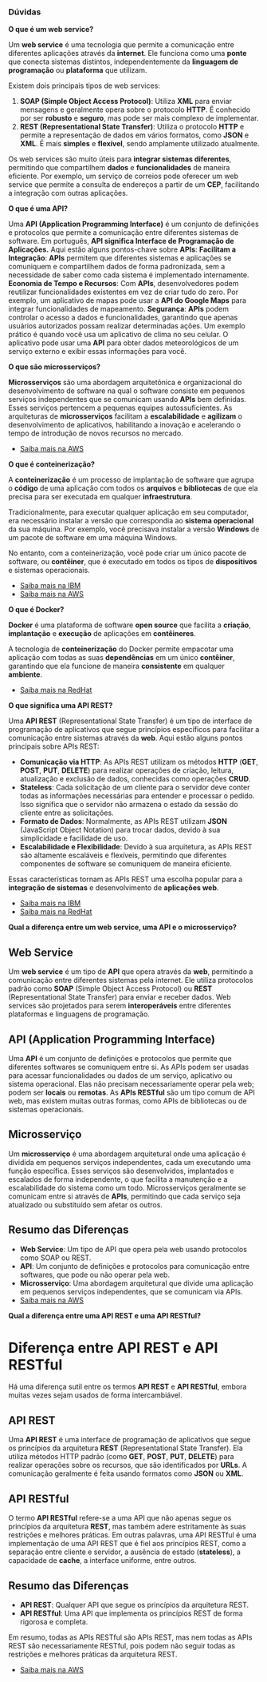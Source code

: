 ### Dúvidas

**O que é um web service?**

Um **web service** é uma tecnologia que permite a comunicação entre diferentes aplicações através da **internet**. Ele funciona como uma **ponte** que conecta sistemas distintos, independentemente da **linguagem de programação** ou **plataforma** que utilizam.

Existem dois principais tipos de web services:
1. **SOAP (Simple Object Access Protocol)**: Utiliza **XML** para enviar mensagens e geralmente opera sobre o protocolo **HTTP**. É conhecido por ser **robusto** e **seguro**, mas pode ser mais complexo de implementar.
2. **REST (Representational State Transfer)**: Utiliza o protocolo **HTTP** e permite a representação de dados em vários formatos, como **JSON** e **XML**. É mais **simples** e **flexível**, sendo amplamente utilizado atualmente.

Os web services são muito úteis para **integrar sistemas diferentes**, permitindo que compartilhem **dados** e **funcionalidades** de maneira eficiente. Por exemplo, um serviço de correios pode oferecer um web service que permite a consulta de endereços a partir de um **CEP**, facilitando a integração com outras aplicações.

**O que é uma API?**

Uma **API (Application Programming Interface)** é um conjunto de definições e protocolos que permite a comunicação entre diferentes sistemas de software. 
    Em português, **API significa Interface de Programação de Aplicações.**
    Aqui estão alguns pontos-chave sobre **APIs**:
    **Facilitam a Integração**: **APIs** permitem que diferentes sistemas e aplicações se comuniquem e compartilhem dados de forma padronizada, sem a necessidade de saber como cada sistema é implementado internamente.
    **Economia de Tempo e Recursos**: Com **APIs**, desenvolvedores podem reutilizar funcionalidades existentes em vez de criar tudo do zero. 
    Por exemplo, um aplicativo de mapas pode usar a **API do Google Maps** para integrar funcionalidades de mapeamento.
    **Segurança**: **APIs** podem controlar o acesso a dados e funcionalidades, garantindo que apenas usuários autorizados possam realizar determinadas ações.
    Um exemplo prático é quando você usa um aplicativo de clima no seu celular. 
    O aplicativo pode usar uma **API** para obter dados meteorológicos de um serviço externo e exibir essas informações para você.

**O que são microsserviços?**

**Microsserviços** são uma abordagem arquitetônica e organizacional do desenvolvimento de software na qual o software consiste em pequenos serviços independentes que se comunicam usando **APIs** bem definidas. 
Esses serviços pertencem a pequenas equipes autossuficientes.
As arquiteturas de **microsserviços** facilitam a **escalabilidade** e **agilizam** o desenvolvimento de aplicativos, habilitando a inovação e acelerando o tempo de introdução de novos recursos no mercado.
- [Saiba mais na AWS](https://aws.amazon.com/pt/microservices/)

**O que é conteinerização?**

A **conteinerização** é um processo de implantação de software que agrupa o **código** de uma aplicação com todos os **arquivos** e **bibliotecas** de que ela precisa para ser executada em qualquer **infraestrutura**. 

Tradicionalmente, para executar qualquer aplicação em seu computador, era necessário instalar a versão que correspondia ao **sistema operacional** da sua máquina. Por exemplo, você precisava instalar a versão **Windows** de um pacote de software em uma máquina Windows. 

No entanto, com a conteinerização, você pode criar um único pacote de software, ou **contêiner**, que é executado em todos os tipos de **dispositivos** e sistemas operacionais. 
- [Saiba mais na IBM](https://www.ibm.com/br-pt/topics/containerization)
- [Saiba mais na AWS](https://www.ibm.com/br-pt/topics/containerization)

**O que é Docker?**

**Docker** é uma plataforma de software **open source** que facilita a **criação**, **implantação** e **execução** de aplicações em **contêineres**. 

A tecnologia de **conteinerização** do Docker permite empacotar uma aplicação com todas as suas **dependências** em um único **contêiner**, garantindo que ela funcione de maneira **consistente** em qualquer **ambiente**.
- [Saiba mais na RedHat](https://www.redhat.com/pt-br/topics/containers/what-is-docker)

**O que significa uma API REST?**

Uma **API REST** (Representational State Transfer) é um tipo de interface de programação de aplicativos que segue princípios específicos para facilitar a comunicação entre sistemas através da **web**. Aqui estão alguns pontos principais sobre APIs REST:

- **Comunicação via HTTP**: As APIs REST utilizam os métodos **HTTP** (**GET**, **POST**, **PUT**, **DELETE**) para realizar operações de criação, leitura, atualização e exclusão de dados, conhecidas como operações **CRUD**.
- **Stateless**: Cada solicitação de um cliente para o servidor deve conter todas as informações necessárias para entender e processar o pedido. Isso significa que o servidor não armazena o estado da sessão do cliente entre as solicitações.
- **Formato de Dados**: Normalmente, as APIs REST utilizam **JSON** (JavaScript Object Notation) para trocar dados, devido à sua simplicidade e facilidade de uso.
- **Escalabilidade e Flexibilidade**: Devido à sua arquitetura, as APIs REST são altamente escaláveis e flexíveis, permitindo que diferentes componentes de software se comuniquem de maneira eficiente.

Essas características tornam as APIs REST uma escolha popular para a **integração de sistemas** e desenvolvimento de **aplicações web**.
- [Saiba mais na IBM](https://www.ibm.com/br-pt/topics/rest-apis) 
- [Saiba mais na RedHat](https://www.redhat.com/pt-br/topics/api/what-is-a-rest-api)

**Qual a diferença entre um web service, uma API e o microsserviço?**

## Web Service

Um **web service** é um tipo de **API** que opera através da **web**, permitindo a comunicação entre diferentes sistemas pela internet. Ele utiliza protocolos padrão como **SOAP** (Simple Object Access Protocol) ou **REST** (Representational State Transfer) para enviar e receber dados. 
Web services são projetados para serem **interoperáveis** entre diferentes plataformas e linguagens de programação.

## API (Application Programming Interface)

Uma **API** é um conjunto de definições e protocolos que permite que diferentes softwares se comuniquem entre si. As APIs podem ser usadas para acessar funcionalidades ou dados de um serviço, aplicativo ou sistema operacional. 
Elas não precisam necessariamente operar pela web; podem ser **locais** ou **remotas**. 
As **APIs RESTful** são um tipo comum de API web, mas existem muitas outras formas, como APIs de bibliotecas ou de sistemas operacionais.

## Microsserviço

Um **microsserviço** é uma abordagem arquitetural onde uma aplicação é dividida em pequenos serviços independentes, cada um executando uma função específica. 
Esses serviços são desenvolvidos, implantados e escalados de forma independente, o que facilita a manutenção e a escalabilidade do sistema como um todo. 
Microsserviços geralmente se comunicam entre si através de **APIs**, permitindo que cada serviço seja atualizado ou substituído sem afetar os outros.

## Resumo das Diferenças

- **Web Service**: Um tipo de API que opera pela web usando protocolos como SOAP ou REST.
- **API**: Um conjunto de definições e protocolos para comunicação entre softwares, que pode ou não operar pela web.
- **Microsserviço**: Uma abordagem arquitetural que divide uma aplicação em pequenos serviços independentes, que se comunicam via APIs.
- [Saiba mais na AWS](https://aws.amazon.com/pt/compare/the-difference-between-microservices-and-apis/)

**Qual a diferença entre uma API REST e uma API RESTful?**

# Diferença entre API REST e API RESTful

Há uma diferença sutil entre os termos **API REST** e **API RESTful**, embora muitas vezes sejam usados de forma intercambiável.

## API REST

Uma **API REST** é uma interface de programação de aplicativos que segue os princípios da arquitetura **REST** (Representational State Transfer). Ela utiliza métodos HTTP padrão (como **GET**, **POST**, **PUT**, **DELETE**) para realizar operações sobre os recursos, que são identificados por **URLs**. 
A comunicação geralmente é feita usando formatos como **JSON** ou **XML**.

## API RESTful

O termo **API RESTful** refere-se a uma API que não apenas segue os princípios da arquitetura **REST**, mas também adere estritamente às suas restrições e melhores práticas. 
Em outras palavras, uma API RESTful é uma implementação de uma API REST que é fiel aos princípios REST, como a separação entre cliente e servidor, a ausência de estado (**stateless**), a capacidade de **cache**, a interface uniforme, entre outros.

## Resumo das Diferenças

- **API REST**: Qualquer API que segue os princípios da arquitetura REST.
- **API RESTful**: Uma API que implementa os princípios REST de forma rigorosa e completa.

Em resumo, todas as APIs RESTful são APIs REST, mas nem todas as APIs REST são necessariamente RESTful, pois podem não seguir todas as restrições e melhores práticas da arquitetura REST.
- [Saiba mais na AWS](https://aws.amazon.com/pt/what-is/restful-api/)

